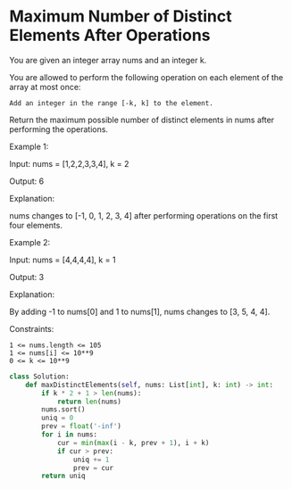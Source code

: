 # Maximum Number of Distinct Elements After Operations

You are given an integer array nums and an integer k.

You are allowed to perform the following operation on each element of the array at most once:

    Add an integer in the range [-k, k] to the element.

Return the maximum possible number of distinct elements in nums after performing the operations.

 

Example 1:

Input: nums = [1,2,2,3,3,4], k = 2

Output: 6

Explanation:

nums changes to [-1, 0, 1, 2, 3, 4] after performing operations on the first four elements.

Example 2:

Input: nums = [4,4,4,4], k = 1

Output: 3

Explanation:

By adding -1 to nums[0] and 1 to nums[1], nums changes to [3, 5, 4, 4].

 

Constraints:

    1 <= nums.length <= 105
    1 <= nums[i] <= 10**9
    0 <= k <= 10**9


```python
class Solution:
    def maxDistinctElements(self, nums: List[int], k: int) -> int:
        if k * 2 + 1 > len(nums):
            return len(nums)
        nums.sort()
        uniq = 0
        prev = float('-inf')
        for i in nums:
            cur = min(max(i - k, prev + 1), i + k)
            if cur > prev:
                uniq += 1
                prev = cur
        return uniq
```
